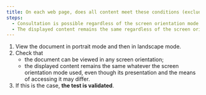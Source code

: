 ```yaml
---
title: On each web page, does all content meet these conditions (excluding special cases)?
steps:
  - Consultation is possible regardless of the screen orientation mode.
  - The displayed content remains the same regardless of the screen orientation used, even if its presentation and the means of accessing it may differ.
---
```


1. View the document in portrait mode and then in landscape mode.
2. Check that
   - the document can be viewed in any screen orientation;
   - the displayed content remains the same whatever the screen orientation mode used, even though its presentation and the means of accessing it may differ.
3. If this is the case, **the test is validated**.